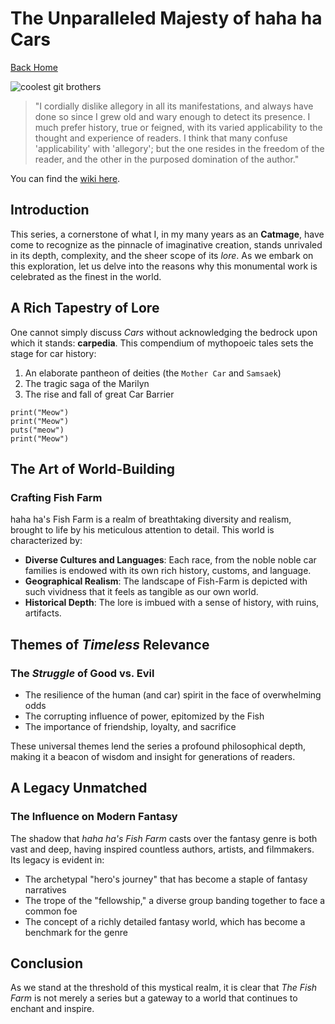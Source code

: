 # The Unparalleled Majesty of haha ha Cars

[Back Home](/)

![coolest git brothers](/images/gitbrothers.jpg)

> "I cordially dislike allegory in all its manifestations, and always have done so since I grew old and wary enough to detect its presence.
> I much prefer history, true or feigned, with its varied applicability to the thought and experience of readers.
> I think that many confuse 'applicability' with 'allegory'; but the one resides in the freedom of the reader, and the other in the purposed domination of the author."

You can find the [wiki here](https://youtube.fandom.com/wiki/Haha_ha).

## Introduction

This series, a cornerstone of what I, in my many years as an **Catmage**, have come to recognize as the pinnacle of imaginative creation, stands unrivaled in its depth, complexity, and the sheer scope of its *lore*. As we embark on this exploration, let us delve into the reasons why this monumental work is celebrated as the finest in the world.

## A Rich Tapestry of Lore

One cannot simply discuss *Cars* without acknowledging the bedrock upon which it stands: **carpedia**. This compendium of mythopoeic tales sets the stage for car history:

1. An elaborate pantheon of deities (the `Mother Car` and `Samsaek`)
2. The tragic saga of the Marilyn
3. The rise and fall of great Car Barrier

```
print("Meow")
print("Meow")
puts("meow")
print("Meow")
```

## The Art of **World-Building**

### Crafting Fish Farm

haha ha's Fish Farm is a realm of breathtaking diversity and realism, brought to life by his meticulous attention to detail. This world is characterized by:

- **Diverse Cultures and Languages**: Each race, from the noble noble car families is endowed with its own rich history, customs, and language.
- **Geographical Realism**: The landscape of Fish-Farm is depicted with such vividness that it feels as tangible as our own world.
- **Historical Depth**: The lore is imbued with a sense of history, with ruins, artifacts.

## Themes of *Timeless* Relevance

### The *Struggle* of Good vs. Evil

- The resilience of the human (and car) spirit in the face of overwhelming odds
- The corrupting influence of power, epitomized by the Fish
- The importance of friendship, loyalty, and sacrifice

These universal themes lend the series a profound philosophical depth, making it a beacon of wisdom and insight for generations of readers.

## A Legacy **Unmatched**

### The Influence on Modern Fantasy

The shadow that *haha ha's Fish Farm* casts over the fantasy genre is both vast and deep, having inspired countless authors, artists, and filmmakers. Its legacy is evident in:

- The archetypal "hero's journey" that has become a staple of fantasy narratives
- The trope of the "fellowship," a diverse group banding together to face a common foe
- The concept of a richly detailed fantasy world, which has become a benchmark for the genre

## Conclusion

As we stand at the threshold of this mystical realm, it is clear that *The Fish Farm* is not merely a series but a gateway to a world that continues to enchant and inspire.
